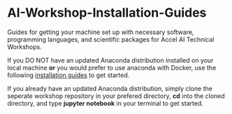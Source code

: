 # AI-Workshop-Installation-Guides

Guides for getting your machine set up with necessary software, programming languages, and scientific packages for Accel AI Technical Workshops.

If you DO NOT have an updated Anaconda distribution installed on your local machine **or** you would prefer to use anaconda with Docker, use the following [installation guides](/AI-Docker) to get started.

If you already have an updated Anaconda distribution, simply clone the seperate workshop repository in your prefered directory, **cd** into the cloned directory, and type **jupyter notebook** in your terminal to get started.

